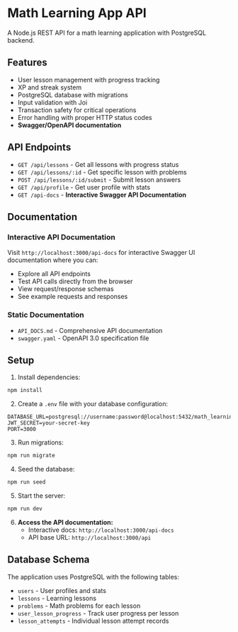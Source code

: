 # Math Learning App API

A Node.js REST API for a math learning application with PostgreSQL backend.

## Features

- User lesson management with progress tracking
- XP and streak system
- PostgreSQL database with migrations
- Input validation with Joi
- Transaction safety for critical operations
- Error handling with proper HTTP status codes
- **Swagger/OpenAPI documentation**

## API Endpoints

- `GET /api/lessons` - Get all lessons with progress status
- `GET /api/lessons/:id` - Get specific lesson with problems
- `POST /api/lessons/:id/submit` - Submit lesson answers
- `GET /api/profile` - Get user profile with stats
- `GET /api-docs` - **Interactive Swagger API Documentation**

## Documentation

### Interactive API Documentation
Visit `http://localhost:3000/api-docs` for interactive Swagger UI documentation where you can:
- Explore all API endpoints
- Test API calls directly from the browser
- View request/response schemas
- See example requests and responses

### Static Documentation
- `API_DOCS.md` - Comprehensive API documentation
- `swagger.yaml` - OpenAPI 3.0 specification file

## Setup

1. Install dependencies:
```bash
npm install
```

2. Create a `.env` file with your database configuration:
```
DATABASE_URL=postgresql://username:password@localhost:5432/math_learning_app
JWT_SECRET=your-secret-key
PORT=3000
```

3. Run migrations:
```bash
npm run migrate
```

4. Seed the database:
```bash
npm run seed
```

5. Start the server:
```bash
npm run dev
```

6. **Access the API documentation:**
   - Interactive docs: `http://localhost:3000/api-docs`
   - API base URL: `http://localhost:3000/api`

## Database Schema

The application uses PostgreSQL with the following tables:
- `users` - User profiles and stats
- `lessons` - Learning lessons
- `problems` - Math problems for each lesson
- `user_lesson_progress` - Track user progress per lesson
- `lesson_attempts` - Individual lesson attempt records
